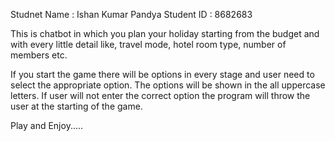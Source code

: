 Studnet Name  : Ishan Kumar Pandya
Student ID    : 8682683

This is chatbot in which you plan your holiday starting from the budget and with every little detail like, travel mode, hotel room type, number of members etc.

If you start the game there will be options in every stage and user need to select the appropriate option.
The options will be shown in the all uppercase letters.
If user will not enter the correct option the program will throw the user at the starting of the game.

Play and Enjoy.....
